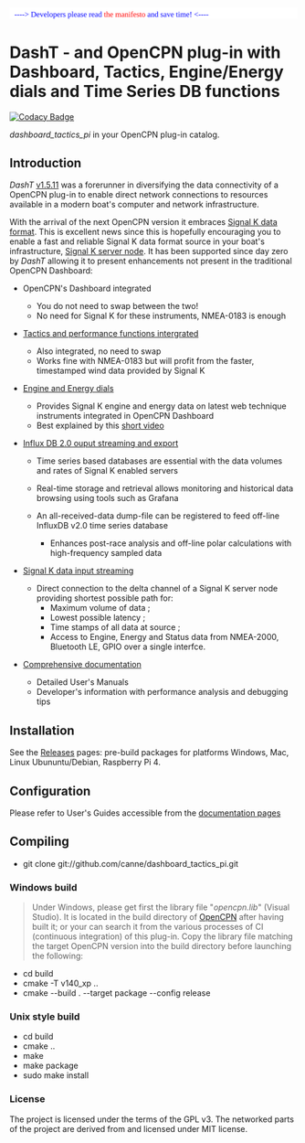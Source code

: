 <a href="docs/developers/README.md"><img src="docs/developers/img/message.svg" /></a><br />
# DashT - and OpenCPN plug-in with Dashboard, Tactics, Engine/Energy dials and Time Series DB functions

[![Codacy Badge](https://api.codacy.com/project/badge/Grade/23e5625c7b5a4aa4a3b3696b5a7795d2)](https://app.codacy.com/app/petri38-github/dashboard_tactics_pi?utm_source=github.com&utm_medium=referral&utm_content=canne/dashboard_tactics_pi&utm_campaign=Badge_Grade_Settings)

_dashboard_tactics_pi_ in your OpenCPN plug-in catalog.

## Introduction

_DashT_ [v1.5.11](https://github.com/canne/dashboard_tactics_pi/releases/tag/v1.5.11) was a forerunner in diversifying the data connectivity of a OpenCPN plug-in to enable direct network connections to resources available in a modern boat's computer and network infrastructure.

With the arrival of the next OpenCPN version it embraces [Signal K data format](https://opencpn.org/wiki/dokuwiki/doku.php?id=opencpn:supplementary_software:signalk). This is excellent news since this is hopefully encouraging you to enable a fast and reliable Signal K data format source in your boat's infrastructure, [Signal K server node](https://github.com/SignalK/signalk-server-node). It has been supported since day zero by _DashT_ allowing it to present enhancements not present in the traditional OpenCPN Dashboard:

* OpenCPN's Dashboard integrated
  * You do not need to swap between the two!
  * No need for Signal K for these instruments, NMEA-0183 is enough

* [Tactics and performance functions intergrated](docs/Tactics.md)
  * Also integrated, no need to swap
  * Works fine with NMEA-0183 but will profit from the faster, timestamped wind data provided by Signal K

* [Engine and Energy dials](https://canne.github.io/dashboard_tactics_pi/docs/webview/README.html)
  * Provides Signal K engine and energy data on latest web technique instruments integrated in OpenCPN Dashboard
  * Best explained by this [short video](https://vimeo.com/391601955)

* [Influx DB 2.0 ouput streaming and export](https://canne.github.io/dashboard_tactics_pi/docs/influxdb/InfluxDBStreamer.html)

  * Time series based databases are essential with the data volumes and rates of Signal K enabled servers
  
  * Real-time storage and retrieval allows monitoring and historical data browsing using tools such as Grafana
  * An all-received-data dump-file can be registered to feed off-line InfluxDB v2.0 time series database
    * Enhances post-race analysis and off-line polar calculations with high-frequency sampled data

* [Signal K data input streaming](https://canne.github.io/dashboard_tactics_pi/docs/signalk/SignalKInputStreamerUsage.html)
  * Direct connection to the delta channel of a Signal K server node providing shortest possible path for:
    * Maximum volume of data ;
    * Lowest possible latency ;
    * Time stamps of all data at source ;
    * Access to Engine, Energy and Status data from NMEA-2000, Bluetooth LE, GPIO over a single interfce.

* [Comprehensive documentation](https://canne.github.io/#:%5B%5BDashboard%2FTactics%20Plugin%20for%20OpenCPN%5D%5D)
  * Detailed User's Manuals
  * Developer's information with performance analysis and debugging tips

## Installation

See the [Releases](https://github.com/canne/dashboard_tactics_pi/releases) pages: pre-build packages for platforms Windows, Mac, Linux Ubununtu/Debian, Raspberry Pi 4.

## Configuration

Please refer to User's Guides accessible from the [documentation pages](https://canne.github.io/#:%5B%5BDashboard%2FTactics%20Plugin%20for%20OpenCPN%5D%5D)

## Compiling

* git clone git://github.com/canne/dashboard_tactics_pi.git

### Windows build

>Under Windows, please get first the library file "_opencpn.lib_" (Visual Studio). It is located in the build directory of [OpenCPN](https://github.com/OpenCPN/OpenCPN) after having built it; or your can search it from the various processes of CI (continuous integration) of this plug-in. Copy the library file matching the target OpenCPN version into the build directory before launching the following:

* cd build
* cmake  -T v140_xp ..
* cmake --build . --target package --config release

### Unix style build

* cd build
* cmake ..
* make
* make package
* sudo make install

### License

The project is licensed under the terms of the GPL v3. The networked parts of the project are derived from and licensed under MIT license.
